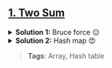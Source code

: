 ## [1. Two Sum](https://leetcode.com/problems/two-sum)

<details>
<summary><b>Solution 1:</b> Bruce force 😑</summary>

- **Ý tưởng:**

  - Sử dụng 2 vòng lặp để duyệt qua từng phần tử trong mảng và kiểm tra xem tổng của 2 phần tử có bằng target hay không.

- **Độ phức tạp:**

  - Time: `O(n^2)`
  - Memory: `O(1)`

```go
func twoSum(nums []int, target int) []int {
	len := len(nums)

	for i := 0; i < len-1; i++ {
		for j := i + 1; j < len; j++ {
			if nums[i]+nums[j] == target {
				return []int{i, j}
			}
		}
	}

	return []int{0, 1}
}
```

</details>

<details>
<summary><b>Solution 2:</b> Hash map 😍</summary>

- **Ý tưởng:**

  - Sử dụng hash map với `key` = `arr[i]` và `value` = `i`
  - Tìm cặp value phù hợp bằng cách duyệt qua từng phần tử trong mảng, kiểm tra xem `target - arr[i]` có tồn tại trong hash map không.
    - Nếu có thì trả về index của 2 phần tử đó.
    - Nếu không thì thêm phần tử đó vào hash map.

- **Độ phức tạp:**

  - Time: `O(n)`
  - Memory: `O(n)`

```go
func twoSum(nums []int, target int) []int {
	m := make(map[int]int) // map[value][index]

	for i, value := range nums {
		if firstIndex, ok := m[target-value]; ok {
			return []int{firstIndex, i}
		}

		m[value] = i
	}

	return []int{0, 1}
}
```

</details>

> **Tags**: Array, Hash table
